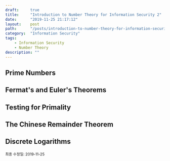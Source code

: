 ```yaml
---
draft:     true
title:     "Introduction to Number Theory for Information Security 2"
date:      "2019-11-25 21:17:12"
layout:    post
path:      "/posts/introduction-to-number-theory-for-information-security-2/"
category:  "Information Security"
tags: 
    - Information Security
    - Number Theory
description: ""
---
```


## Prime Numbers

## Fermat's and Euler's Theorems

## Testing for Primality

## The Chinese Remainder Theorem

## Discrete Logarithms

<small>최종 수정일: 2019-11-25</small>